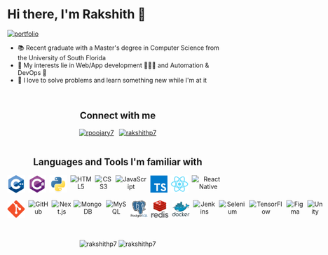 # Hi there, I'm Rakshith 👋

[![portfolio](https://img.shields.io/website?label=rpoojary.codes&style=for-the-badge&url=https%3A%2F%2Frpoojary.codes)](https://rpoojary.codes)

- 📚 Recent graduate with a Master's degree in Computer Science from the University of South Florida
- 🌱 My interests lie in Web/App development 👨🏻‍💻 and Automation & DevOps 🤖
- 🎲 I love to solve problems and learn something new while I'm at it

<br />

<h2 align="center">Connect with me</h2>
<div align="center">
<a href="https://linkedin.com/in/rpoojary7" target="blank"><img src="https://raw.githubusercontent.com/rahuldkjain/github-profile-readme-generator/master/src/images/icons/Social/linked-in-alt.svg" alt="rpoojary7" height="30" /></a>&nbsp;&nbsp;
<a href="https://www.leetcode.com/rakshithp7" target="blank"><img src="https://raw.githubusercontent.com/rahuldkjain/github-profile-readme-generator/master/src/images/icons/Social/leet-code.svg" alt="rakshithp7" height="30" /></a>
</div>

<br />

<h2 align="center">Languages and Tools I'm familiar with</h2>
<div style="display: flex;" align="center">
  <img src="https://raw.githubusercontent.com/devicons/devicon/master/icons/cplusplus/cplusplus-original.svg" alt="C++" height="40"/>&nbsp;&nbsp;
  <img src="https://raw.githubusercontent.com/devicons/devicon/master/icons/csharp/csharp-original.svg" alt="C#" height="40"/>&nbsp;&nbsp;
  <img src="https://raw.githubusercontent.com/devicons/devicon/master/icons/python/python-original.svg" alt="Python" height="40"/>&nbsp;&nbsp;
  <img src="https://cdn.jsdelivr.net/gh/devicons/devicon/icons/html5/html5-original.svg" alt="HTML5" height="40"/>&nbsp;&nbsp;
  <img src="https://cdn.jsdelivr.net/gh/devicons/devicon/icons/css3/css3-original.svg" alt="CSS3" height="40"/>&nbsp;&nbsp;
  <img src="https://cdn.jsdelivr.net/gh/devicons/devicon/icons/javascript/javascript-original.svg" alt="JavaScript" height="40"/>&nbsp;&nbsp;
  <img src="https://raw.githubusercontent.com/devicons/devicon/master/icons/typescript/typescript-original.svg" alt="TypeScript" height="40"/>&nbsp;&nbsp;
  <img src="https://raw.githubusercontent.com/devicons/devicon/master/icons/react/react-original.svg" alt="React" height="40"/>&nbsp;&nbsp;
  <img src="https://lucide.dev/framework-logos/react-native.svg" alt="React Native" height="40"/>&nbsp;&nbsp;
</div>

<br />

<div style="display: flex;" align="center">
  <img src="https://raw.githubusercontent.com/devicons/devicon/master/icons/git/git-original.svg" alt="Git" height="40"/>&nbsp;&nbsp;
   <picture>
    <source media="(prefers-color-scheme: dark)" srcset="https://user-images.githubusercontent.com/3369400/139447912-e0f43f33-6d9f-45f8-be46-2df5bbc91289.png">
    <source media="(prefers-color-scheme: light)" srcset="https://user-images.githubusercontent.com/3369400/139448065-39a229ba-4b06-434b-bc67-616e2ed80c8f.png">
    <img src="https://user-images.githubusercontent.com/3369400/139448065-39a229ba-4b06-434b-bc67-616e2ed80c8f.png" alt="GitHub" height="40px" />
  </picture>&nbsp;&nbsp;
  <picture>
    <source media="(prefers-color-scheme: dark)"
            srcset="https://miro.medium.com/v2/resize:fit:576/1*yqQpg5pkNNY2NCdcmqVstw.png">
    <source media="(prefers-color-scheme: light)"
            srcset="https://cdn.jsdelivr.net/npm/simple-icons@v9/icons/nextdotjs.svg">
    <img src="https://cdn.worldvectorlogo.com/logos/nextjs-2.svg"
         alt="Next.js" height="40" />
  </picture>&nbsp;
  <img src="https://cdn.jsdelivr.net/gh/devicons/devicon/icons/mongodb/mongodb-original.svg" alt="MongoDB" height="40"/>&nbsp;&nbsp;
  <img src="https://cdn.jsdelivr.net/gh/devicons/devicon/icons/mysql/mysql-original.svg" alt="MySQL" height="40"/>&nbsp;&nbsp;
  <img src="https://raw.githubusercontent.com/devicons/devicon/master/icons/postgresql/postgresql-original-wordmark.svg" alt="PostgreSQL" height="40"/>&nbsp;&nbsp;
  <img src="https://raw.githubusercontent.com/devicons/devicon/master/icons/redis/redis-original-wordmark.svg" alt="Redis" height="40"/>&nbsp;&nbsp;
  <img src="https://raw.githubusercontent.com/devicons/devicon/master/icons/docker/docker-original-wordmark.svg" alt="Docker" height="40"/>&nbsp;&nbsp;
  <img src="https://www.vectorlogo.zone/logos/jenkins/jenkins-icon.svg" alt="Jenkins" height="40"/>&nbsp;&nbsp;
  <img src="https://raw.githubusercontent.com/detain/svg-logos/780f25886640cef088af994181646db2f6b1a3f8/svg/selenium-logo.svg" alt="Selenium" height="40"/>&nbsp;&nbsp;
  <img src="https://www.vectorlogo.zone/logos/tensorflow/tensorflow-icon.svg" alt="TensorFlow" height="40"/>&nbsp;&nbsp;
  <img src="https://www.vectorlogo.zone/logos/figma/figma-icon.svg" alt="Figma" height="40"/>&nbsp;&nbsp;
  <img src="https://www.vectorlogo.zone/logos/unity3d/unity3d-ar21~bgwhite.svg" alt="Unity" height="40"/>
</div>

<br />
<br />
<br />

<div align="center">
  <img src="https://github-readme-stats.vercel.app/api/top-langs?username=rakshithp7&show_icons=true&locale=en&layout=compact" alt="rakshithp7" />
  <img src="https://github-readme-stats.vercel.app/api?username=rakshithp7&show_icons=true&locale=en" alt="rakshithp7" />
</div>

[portfolio]: https://rakshithp7.github.io
